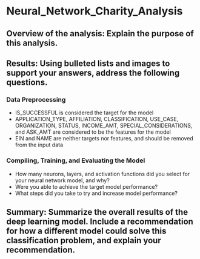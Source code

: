 # Neural_Network_Charity_Analysis



## Overview of the analysis: Explain the purpose of this analysis.



## Results: Using bulleted lists and images to support your answers, address the following questions.

### Data Preprocessing

- IS_SUCCESSFUL is considered the target for the model
- APPLICATION_TYPE, AFFILIATION, CLASSIFICATION, USE_CASE, ORGANIZATION, STATUS, INCOME_AMT, SPECIAL_CONSIDERATIONS, and ASK_AMT are considered to be the features for the model
- EIN	and NAME are neither targets nor features, and should be removed from the input data

### Compiling, Training, and Evaluating the Model

- How many neurons, layers, and activation functions did you select for your neural network model, and why?
- Were you able to achieve the target model performance?
- What steps did you take to try and increase model performance?

## Summary: Summarize the overall results of the deep learning model. Include a recommendation for how a different model could solve this classification problem, and explain your recommendation.
